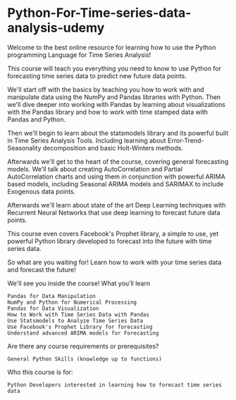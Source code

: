 # Python-For-Time-series-data-analysis-udemy
Welcome to the best online resource for learning how to use the Python programming Language for Time Series Analysis!

This course will teach you everything you need to know to use Python for forecasting time series data to predict new future data points.

We'll start off with the basics by teaching you how to work with and manipulate data using the NumPy and Pandas libraries with Python. Then we'll dive deeper into working with Pandas by learning about visualizations with the Pandas library and how to work with time stamped data with Pandas and Python.

Then we'll begin to learn about the statsmodels library and its powerful built in Time Series Analysis Tools. Including learning about Error-Trend-Seasonality decomposition and basic Holt-Winters methods.

Afterwards we'll get to the heart of the course, covering general forecasting models. We'll talk about creating AutoCorrelation and Partial AutoCorrelation charts and using them in conjunction with powerful ARIMA based models, including Seasonal ARIMA models and SARIMAX to include Exogenous data points.

Afterwards we'll learn about state of the art Deep Learning techniques with Recurrent Neural Networks that use deep learning to forecast future data points.

This course even covers Facebook's Prophet library, a simple to use, yet powerful Python library developed to forecast into the future with time series data.

So what are you waiting for! Learn how to work with your time series data and forecast the future!

We'll see you inside the course!
What you’ll learn

    Pandas for Data Manipulation
    NumPy and Python for Numerical Processing
    Pandas for Data Visualization
    How to Work with Time Series Data with Pandas
    Use Statsmodels to Analyze Time Series Data
    Use Facebook's Prophet Library for forecasting
    Understand advanced ARIMA models for Forecasting

Are there any course requirements or prerequisites?

    General Python Skills (knowledge up to functions)

Who this course is for:

    Python Developers interested in learning how to forecast time series data

